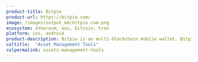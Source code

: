 ```yaml
---
product-title: Bitpie
product-url: https://bitpie.com/
image: /images/output_md/bitpie.com.png
ecosystem: ethereum, eos, bitcoin, tron
platform: ios, android
product-description: Bitpie is an multi-blockchain mobile wallet. Bitpie enables users to transact and use DApps while holding assets totally under their control.
coltitle:  "Asset Management Tools"
colpermalink: assets-management-tools
---
```

